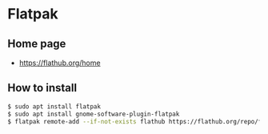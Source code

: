 # Flatpak


## Home page

- https://flathub.org/home

## How to install
```bash
$ sudo apt install flatpak
$ sudo apt install gnome-software-plugin-flatpak
$ flatpak remote-add --if-not-exists flathub https://flathub.org/repo/flathub.flatpakrepo
```
